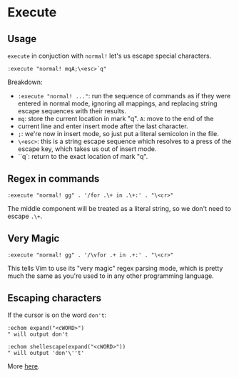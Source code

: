 Execute
===

Usage
---

`execute` in conjuction with `normal!` let's us escape special characters.

```
:execute "normal! mqA;\<esc>`q"
```

Breakdown:

- `:execute "normal! ..."`: run the sequence of commands as if they were
entered in normal mode, ignoring all mappings, and replacing string escape
sequences with their results.
- `mq`: store the current location in mark "q".  `A`: move to the end of the
- current line and enter insert mode after the last
character.
- `;`: we're now in insert mode, so just put a literal semicolon in the file.
- `\<esc>`: this is a string escape sequence which resolves to a press of the
escape key, which takes us out of insert mode.
- ``q`: return to the exact location of mark "q".

Regex in commands
---

```
:execute "normal! gg" . '/for .\+ in .\+:' . "\<cr>"
```

The middle component will be treated as a literal string, so we don't need to
escape `.\+`.

Very Magic
---

```
:execute "normal! gg" . '/\vfor .+ in .+:' . "\<cr>"
```

This tells Vim to use its "very magic" regex parsing mode, which is pretty much
the same as you're used to in any other programming language.

Escaping characters
---

If the cursor is on the word `don't`:

```
:echom expand("<cWORD>")
" will output don't
```

```
:echom shellescape(expand("<cWORD>"))
" will output 'don'\''t'
```

More [
here](https://learnvimscriptthehardway.stevelosh.com/chapters/32.html).
